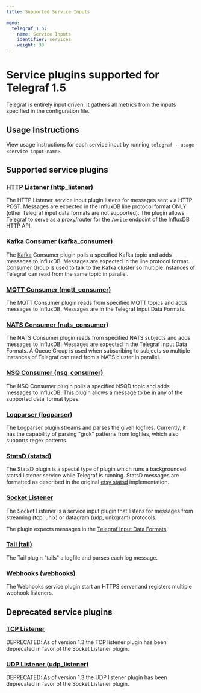 ```yaml
---
title: Supported Service Inputs

menu:
  telegraf_1_5:
    name: Service Inputs
    identifier: services
    weight: 30
---
```

# Service plugins supported for Telegraf 1.5

Telegraf is entirely input driven. It gathers all metrics from the inputs specified in the configuration file.

## Usage Instructions

View usage instructions for each service input by running `telegraf --usage <service-input-name>`.


## Supported service plugins

### [HTTP Listener (http_listener)](https://github.com/influxdata/telegraf/tree/release-1.5/plugins/inputs/http_listener)

The HTTP Listener service input plugin listens for messages sent via HTTP POST. Messages are expected in the InfluxDB line protocol format ONLY (other Telegraf input data formats are not supported). The plugin allows Telegraf to serve as a proxy/router for the `/write` endpoint of the InfluxDB HTTP API.

### [Kafka Consumer (kafka_consumer)](https://github.com/influxdata/telegraf/tree/release-1.5/plugins/inputs/kafka_consumer)

The [Kafka](http://kafka.apache.org) Consumer plugin polls a specified Kafka topic and adds messages to InfluxDB. Messages are expected in the line protocol format. [Consumer Group](http://godoc.org/github.com/wvanbergen/kafka/consumergroup) is used to talk to the Kafka cluster so multiple instances of Telegraf can read from the same topic in parallel.

### [MQTT Consumer (mqtt_consumer)](https://github.com/influxdata/telegraf/tree/release-1.5/plugins/inputs/mqtt_consumer)

The MQTT Consumer plugin reads from specified MQTT topics and adds messages to InfluxDB. Messages are in the Telegraf Input Data Formats.

### [NATS Consumer (nats_consumer)](https://github.com/influxdata/telegraf/tree/release-1.5/plugins/inputs/nats_consumer)

The NATS Consumer plugin reads from specified NATS subjects and adds messages to InfluxDB. Messages are expected in the Telegraf Input Data Formats. A Queue Group is used when subscribing to subjects so multiple instances of Telegraf can read from a NATS cluster in parallel.

### [NSQ Consumer (nsq_consumer)](https://github.com/influxdata/telegraf/tree/release-1.5/plugins/inputs/nsq_consumer)

The NSQ Consumer plugin polls a specified NSQD topic and adds messages to InfluxDB. This plugin allows a message to be in any of the supported data_format types.

### [Logparser (logparser)](https://github.com/influxdata/telegraf/tree/release-1.5/plugins/inputs/logparser)

The Logparser plugin streams and parses the given logfiles. Currently, it has the capability of parsing "grok" patterns from logfiles, which also supports regex patterns.

### [StatsD (statsd)](https://github.com/influxdata/telegraf/tree/release-1.5/plugins/inputs/statsd)

The StatsD plugin is a special type of plugin which runs a backgrounded statsd listener service while Telegraf is running. StatsD messages are formatted as described in the original [etsy statsd](https://github.com/etsy/statsd/blob/master/docs/metric_types.md) implementation.

### [Socket Listener](https://github.com/influxdata/telegraf/tree/release-1.5/plugins/inputs/socket_listener)

The Socket Listener is a service input plugin that listens for messages from streaming (tcp, unix) or datagram (udp, unixgram) protocols.

The plugin expects messages in the [Telegraf Input Data Formats](https://github.com/influxdata/telegraf/blob/master/docs/DATA_FORMATS_INPUT.md).

### [Tail (tail)](https://github.com/influxdata/telegraf/tree/release-1.5/plugins/inputs/tail)

The Tail plugin "tails" a logfile and parses each log message.

### [Webhooks (webhooks)](https://github.com/influxdata/telegraf/tree/release-1.5/plugins/inputs/webhooks)

The Webhooks service plugin start an HTTPS server and registers multiple webhook listeners.

## Deprecated service plugins

### [TCP Listener](https://github.com/influxdata/telegraf/tree/release-1.5/plugins/inputs/tcp_listener)

DEPRECATED: As of version 1.3 the TCP listener plugin has been deprecated in favor of the Socket Listener plugin.


### [UDP Listener (udp_listener)](https://github.com/influxdata/telegraf/tree/release-1.5/plugins/inputs/udp_listener)

DEPRECATED: As of version 1.3 the UDP listener plugin has been deprecated in favor of the Socket Listener plugin.
